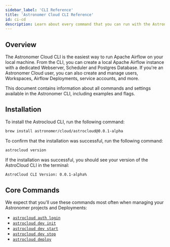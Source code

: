 ```yaml
---
sidebar_label: 'CLI Reference'
title: 'Astronomer Cloud CLI Reference'
id: ci-cd
description: Learn about every command that you can run with the Astronomer Cloud CLI.
---
```


## Overview

The Astronomer Cloud CLI is the easiest way to run Apache Airflow on your local machine. From the CLI, you can create a local Apache Airflow instance with a dedicated Webserver, Scheduler and Postgres Database. If you're an Astronomer Cloud user, you can also create and manage users, Workspaces, Airflow Deployments, service accounts, and more.

This document contains information about all commands and settings available in the Astronomer CLI, including examples and flags.

## Installation

To install the Astrocloud CLI, run the following command:

```sh
brew install astronomer/cloud/astrocloud@0.0.1-alpha
```

To confirm that the installation was successful, run the following command:

```sh
astrocloud version
```

If the installation was successful, you should see your version of the AstroCloud CLI in the terminal:

```sh
AstroCloud CLI Version: 0.0.1-alpha%
```

## Core Commands

We expect that you'll use these commands most often when managing your Astronomer projects and Deployments:

- [`astrocloud auth login`](cli-reference/astrocloud-auth-login.md)
- [`astrocloud dev init`](cli-reference/astrocloud-dev-init.md)
- [`astrocloud dev start`](cli-reference/astrocloud-dev-start.md)
- [`astrocloud dev stop`](cli-reference/astrocloud-dev-stop.md)
- [`astrocloud deploy`](cli-reference/astrocloud-deploy.md)

